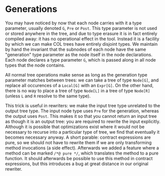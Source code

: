 # Generations

You may have noticed by now that each node carries with it a type parameter, usually denoted `G`, `Pre` or `Post`. This type parameter is not used or stored anywhere in the tree, and due to type erasure it is in fact entirely compiled away: it has no operational effect in the tool. Instead it is a facility by which we can make COL trees have entirely disjoint types. We maintain by hand the invariant that the subnodes of each node have the same "generation" type parameter as the node itself in the node declarations. Each node declares a type parameter `G`, which is passed along in all node types that the node contains.

All normal tree operations make sense as long as the generation type parameter matches between trees: we can take a tree of type `Node[G]`, and replace all occurences of a `Local[G]` with an `Expr[G]`. On the other hand, there is no way to place a tree of type `Node[L]` in a tree of type `Node[R]` (unless `L` and `R` resolve to the same type).

This trick is useful in rewriters: we make the input tree type unrelated to the output tree type. The input node type uses `Pre` for the generation, whereas the output uses `Post`. This makes it so that you cannot return an input tree as though it is an output tree: you are required to rewrite the input explicitly. Although it is possible that optimizations exist where it would not be necessary to recurse into a particular type of tree, we find that eventually it becomes necessary anyway. A short parable: contract expressions are pure, so we should not have to rewrite them if we are only transforming method invocations (a side effect). Afterwards we added a feature where a method can be marked `/*@ pure */`, which translates the method to a pure function. It should afterwards be possible to use this method in contract expressions, but this introduces a bug at great distance in our original rewriter.